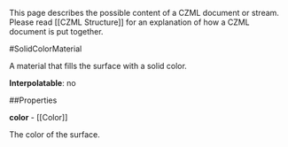 This page describes the possible content of a CZML document or stream.  Please read [[CZML Structure]] for an explanation of how a CZML document is put together.

#SolidColorMaterial

A material that fills the surface with a solid color.

**Interpolatable**: no

##Properties

**color** - [[Color]]

The color of the surface.


